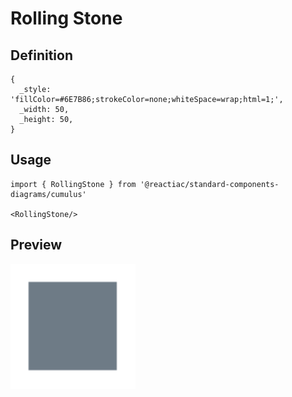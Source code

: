 # Rolling Stone

## Definition

```
{
  _style: 'fillColor=#6E7B86;strokeColor=none;whiteSpace=wrap;html=1;',
  _width: 50,
  _height: 50,
}
```

## Usage

```
import { RollingStone } from '@reactiac/standard-components-diagrams/cumulus'

<RollingStone/>
```

## Preview

<img src="./rolling-stone.png" width="200"/>
